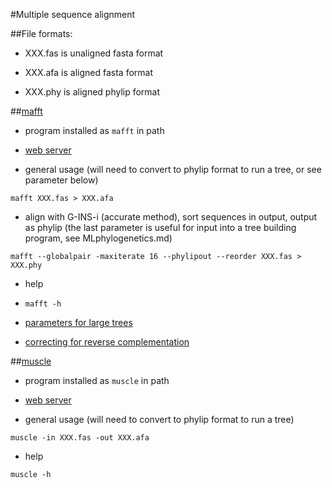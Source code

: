 #Multiple sequence alignment

##File formats: 
* XXX.fas is unaligned fasta format

* XXX.afa is aligned fasta format

* XXX.phy is aligned phylip format
  
##[mafft](http://mafft.cbrc.jp/alignment/software/) 
* program installed as `mafft` in path

* [web server](http://toolkit.tuebingen.mpg.de/mafft)

* general usage (will need to convert to phylip format to run a tree, or see parameter below)

`mafft XXX.fas > XXX.afa`

* align with G-INS-i (accurate method), sort sequences in output, output as phylip (the last parameter is useful for input into a tree building program, see MLphylogenetics.md)

`mafft --globalpair -maxiterate 16 --phylipout --reorder XXX.fas > XXX.phy`

* help

* `mafft -h`

* [parameters for large trees](http://mafft.cbrc.jp/alignment/software/tips.html)

* [correcting for reverse complementation](http://mafft.cbrc.jp/alignment/software/adjustdirection.html)

##[muscle](http://www.drive5.com/muscle/index.htm)
* program installed as `muscle` in path

* [web server](http://www.ebi.ac.uk/Tools/msa/muscle/)

* general usage (will need to convert to phylip format to run a tree)

`muscle -in XXX.fas -out XXX.afa`

* help

`muscle -h`